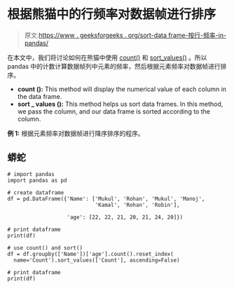 # 根据熊猫中的行频率对数据帧进行排序

> 原文:[https://www . geeksforgeeks . org/sort-data frame-按行-频率-in-pandas/](https://www.geeksforgeeks.org/sort-dataframe-according-to-row-frequency-in-pandas/)

在本文中，我们将讨论如何在熊猫中使用 [count()](https://www.geeksforgeeks.org/python-pandas-dataframe-count/) 和 [sort_values()](https://www.geeksforgeeks.org/python-pandas-dataframe-sort_values-set-1/) 。所以 pandas 中的计数计算数据帧列中元素的频率，然后根据元素频率对数据帧进行排序。

*   **count ():** This method will display the numerical value of each column in the data frame.
*   **sort _ values ():** This method helps us sort data frames. In this method, we pass the column, and our data frame is sorted according to the column.

**例 1:** 根据元素频率对数据帧进行降序排序的程序。

## 蟒蛇

```
# import pandas
import pandas as pd

# create dataframe
df = pd.DataFrame({'Name': ['Mukul', 'Rohan', 'Mukul', 'Manoj',
                            'Kamal', 'Rohan', 'Robin'],

                   'age': [22, 22, 21, 20, 21, 24, 20]})

# print dataframe
print(df)

# use count() and sort()
df = df.groupby(['Name'])['age'].count().reset_index(
  name='Count').sort_values(['Count'], ascending=False)

# print dataframe
print(df)
```